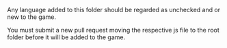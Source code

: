 Any language added to this folder should be regarded as unchecked and or new to the game.

You must submit a new pull request moving the respective js file to the root folder before it will be added to the game.
